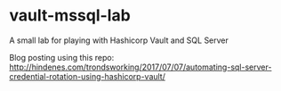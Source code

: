 # vault-mssql-lab
A small lab for playing with Hashicorp Vault and SQL Server

Blog posting using this repo:
http://hindenes.com/trondsworking/2017/07/07/automating-sql-server-credential-rotation-using-hashicorp-vault/
